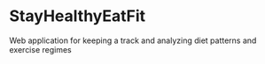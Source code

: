 # StayHealthyEatFit
Web application for keeping a track and analyzing diet patterns and exercise regimes
